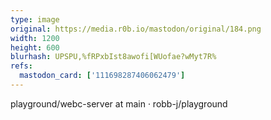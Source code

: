 ```yaml
---
type: image
original: https://media.r0b.io/mastodon/original/184.png
width: 1200
height: 600
blurhash: UPSPU,%fRPxbIst8awofi[WUofae?wMyt7R%
refs:
  mastodon_card: ['111698287406062479']
---
```


playground/webc-server at main · robb-j/playground
